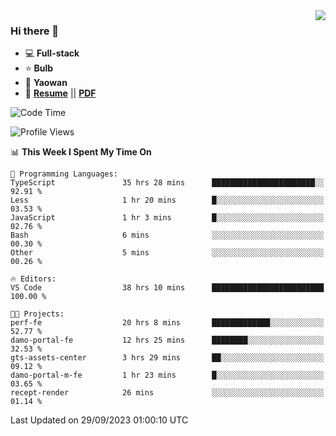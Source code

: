 <img align="right" src="https://github-readme-stats.vercel.app/api?username=LolipopJ&show_icons=true&count_private=true&hide_title=true&include_all_commits=true&theme=vue">

### Hi there 👋

- :computer: **Full-stack**
- :star: **Bulb**
- :pill: **Yaowan**
- :milky_way: [**Resume**](https://lolipopj.github.io/resume/) || [**PDF**](https://cdn.jsdelivr.net/gh/lolipopj/resume/export/resume-en.pdf)

<!--START_SECTION:waka-->
![Code Time](http://img.shields.io/badge/Code%20Time-1%2C743%20hrs%2036%20mins-blue)

![Profile Views](http://img.shields.io/badge/Profile%20Views-1-blue)

📊 **This Week I Spent My Time On** 

```text
💬 Programming Languages: 
TypeScript               35 hrs 28 mins      ███████████████████████░░   92.91 % 
Less                     1 hr 20 mins        █░░░░░░░░░░░░░░░░░░░░░░░░   03.53 % 
JavaScript               1 hr 3 mins         █░░░░░░░░░░░░░░░░░░░░░░░░   02.76 % 
Bash                     6 mins              ░░░░░░░░░░░░░░░░░░░░░░░░░   00.30 % 
Other                    5 mins              ░░░░░░░░░░░░░░░░░░░░░░░░░   00.26 % 

🔥 Editors: 
VS Code                  38 hrs 10 mins      █████████████████████████   100.00 % 

🐱‍💻 Projects: 
perf-fe                  20 hrs 8 mins       █████████████░░░░░░░░░░░░   52.77 % 
damo-portal-fe           12 hrs 25 mins      ████████░░░░░░░░░░░░░░░░░   32.53 % 
gts-assets-center        3 hrs 29 mins       ██░░░░░░░░░░░░░░░░░░░░░░░   09.12 % 
damo-portal-m-fe         1 hr 23 mins        █░░░░░░░░░░░░░░░░░░░░░░░░   03.65 % 
recept-render            26 mins             ░░░░░░░░░░░░░░░░░░░░░░░░░   01.14 % 
```


 Last Updated on 29/09/2023 01:00:10 UTC
<!--END_SECTION:waka-->
